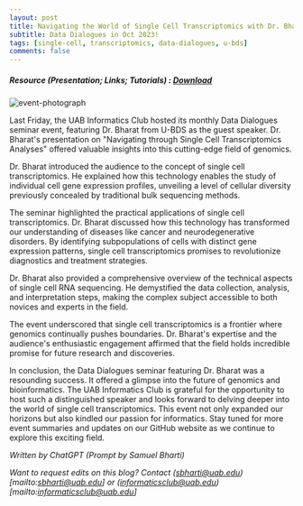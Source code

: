 ```yaml
---
layout: post
title: Navigating the World of Single Cell Transcriptomics with Dr. Bharat
subtitle: Data Dialogues in Oct 2023!
tags: [single-cell, transcriptomics, data-dialogues, u-bds]
comments: false
---
```

##### Resource (Presentation; Links; Tutorials) : <a href="https://drive.google.com/file/d/1QWnuZJMPFYtbTptkSQLNh0W7l1PPQWx5/view?usp=drive_link" target="_blank">Download</a><br>

![event-photograph](https://drive.google.com/uc?export=view&id=16xI6tpvoKRjGp6tsR3ftZhQ_aXn6q9OG)

Last Friday, the UAB Informatics Club hosted its monthly Data Dialogues seminar event, featuring Dr. Bharat from U-BDS as the guest speaker. Dr. Bharat's presentation on "Navigating through Single Cell Transcriptomics Analyses" offered valuable insights into this cutting-edge field of genomics.

Dr. Bharat introduced the audience to the concept of single cell transcriptomics. He explained how this technology enables the study of individual cell gene expression profiles, unveiling a level of cellular diversity previously concealed by traditional bulk sequencing methods.

The seminar highlighted the practical applications of single cell transcriptomics. Dr. Bharat discussed how this technology has transformed our understanding of diseases like cancer and neurodegenerative disorders. By identifying subpopulations of cells with distinct gene expression patterns, single cell transcriptomics promises to revolutionize diagnostics and treatment strategies.

Dr. Bharat also provided a comprehensive overview of the technical aspects of single cell RNA sequencing. He demystified the data collection, analysis, and interpretation steps, making the complex subject accessible to both novices and experts in the field.

The event underscored that single cell transcriptomics is a frontier where genomics continually pushes boundaries. Dr. Bharat's expertise and the audience's enthusiastic engagement affirmed that the field holds incredible promise for future research and discoveries.

In conclusion, the Data Dialogues seminar featuring Dr. Bharat was a resounding success. It offered a glimpse into the future of genomics and bioinformatics. The UAB Informatics Club is grateful for the opportunity to host such a distinguished speaker and looks forward to delving deeper into the world of single cell transcriptomics. This event not only expanded our horizons but also kindled our passion for informatics. Stay tuned for more event summaries and updates on our GitHub website as we continue to explore this exciting field.


_Written by ChatGPT (Prompt by Samuel Bharti)_

_Want to request edits on this blog? Contact (sbharti@uab.edu)[mailto:sbharti@uab.edu] or (informaticsclub@uab.edu)[mailto:informaticsclub@uab.edu]_
